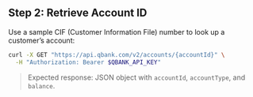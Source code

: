 ## Step 2: Retrieve Account ID

Use a sample CIF (Customer Information File) number to look up a customer’s account:

```bash
curl -X GET "https://api.qbank.com/v2/accounts/{accountId}" \
  -H "Authorization: Bearer $QBANK_API_KEY"
```

> Expected response: JSON object with `accountId`, `accountType`, and `balance`.  

